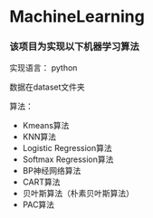 # MachineLearning

### 该项目为实现以下机器学习算法

实现语言： python

数据在dataset文件夹

算法：
* Kmeans算法
* KNN算法
* Logistic Regression算法
* Softmax Regression算法
* BP神经网络算法
* CART算法
* 贝叶斯算法（朴素贝叶斯算法）
* PAC算法
